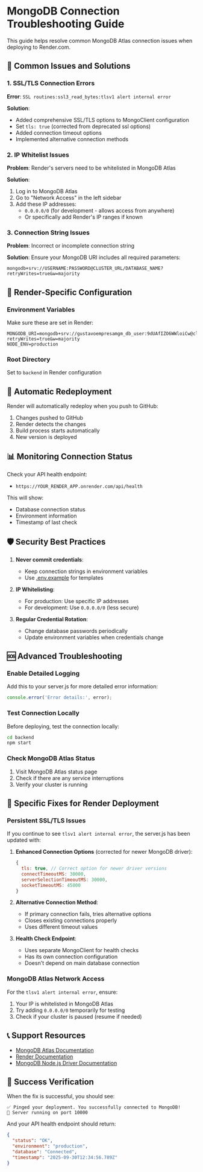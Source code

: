 # MongoDB Connection Troubleshooting Guide

This guide helps resolve common MongoDB Atlas connection issues when deploying to Render.com.

## 🎯 Common Issues and Solutions

### 1. SSL/TLS Connection Errors

**Error**: `SSL routines:ssl3_read_bytes:tlsv1 alert internal error`

**Solution**: 
- Added comprehensive SSL/TLS options to MongoClient configuration
- Set `tls: true` (corrected from deprecated ssl options)
- Added connection timeout options
- Implemented alternative connection methods

### 2. IP Whitelist Issues

**Problem**: Render's servers need to be whitelisted in MongoDB Atlas

**Solution**:
1. Log in to MongoDB Atlas
2. Go to "Network Access" in the left sidebar
3. Add these IP addresses:
   - `0.0.0.0/0` (for development - allows access from anywhere)
   - Or specifically add Render's IP ranges if known

### 3. Connection String Issues

**Problem**: Incorrect or incomplete connection string

**Solution**:
Ensure your MongoDB URI includes all required parameters:
```
mongodb+srv://USERNAME:PASSWORD@CLUSTER_URL/DATABASE_NAME?retryWrites=true&w=majority
```

## 🔧 Render-Specific Configuration

### Environment Variables
Make sure these are set in Render:
```
MONGODB_URI=mongodb+srv://gustavoempresamgm_db_user:9dUAfIZO6WWloiCw@clustertest.jw84vuq.mongodb.net/mindreprogramming?retryWrites=true&w=majority
NODE_ENV=production
```

### Root Directory
Set to `backend` in Render configuration

## 🔄 Automatic Redeployment

Render will automatically redeploy when you push to GitHub:
1. Changes pushed to GitHub
2. Render detects the changes
3. Build process starts automatically
4. New version is deployed

## 📊 Monitoring Connection Status

Check your API health endpoint:
- `https://YOUR_RENDER_APP.onrender.com/api/health`

This will show:
- Database connection status
- Environment information
- Timestamp of last check

## 🛡️ Security Best Practices

1. **Never commit credentials**:
   - Keep connection strings in environment variables
   - Use [.env.example](file:///c%3A/a_aia/ios/SubscriptionApp/RealProject/backend/.env.example) for templates

2. **IP Whitelisting**:
   - For production: Use specific IP addresses
   - For development: Use `0.0.0.0/0` (less secure)

3. **Regular Credential Rotation**:
   - Change database passwords periodically
   - Update environment variables when credentials change

## 🆘 Advanced Troubleshooting

### Enable Detailed Logging
Add this to your server.js for more detailed error information:
```javascript
console.error('Error details:', error);
```

### Test Connection Locally
Before deploying, test the connection locally:
```bash
cd backend
npm start
```

### Check MongoDB Atlas Status
1. Visit MongoDB Atlas status page
2. Check if there are any service interruptions
3. Verify your cluster is running

## 🧪 Specific Fixes for Render Deployment

### Persistent SSL/TLS Issues
If you continue to see `tlsv1 alert internal error`, the server.js has been updated with:

1. **Enhanced Connection Options** (corrected for newer MongoDB driver):
   ```javascript
   {
     tls: true, // Correct option for newer driver versions
     connectTimeoutMS: 30000,
     serverSelectionTimeoutMS: 30000,
     socketTimeoutMS: 45000
   }
   ```

2. **Alternative Connection Method**:
   - If primary connection fails, tries alternative options
   - Closes existing connections properly
   - Uses different timeout values

3. **Health Check Endpoint**:
   - Uses separate MongoClient for health checks
   - Has its own connection configuration
   - Doesn't depend on main database connection

### MongoDB Atlas Network Access
For the `tlsv1 alert internal error`, ensure:
1. Your IP is whitelisted in MongoDB Atlas
2. Try adding `0.0.0.0/0` temporarily for testing
3. Check if your cluster is paused (resume if needed)

## 📞 Support Resources

- [MongoDB Atlas Documentation](https://docs.atlas.mongodb.com/)
- [Render Documentation](https://render.com/docs)
- [MongoDB Node.js Driver Documentation](https://mongodb.github.io/node-mongodb-native/)

## 🎉 Success Verification

When the fix is successful, you should see:
```
✅ Pinged your deployment. You successfully connected to MongoDB!
🚀 Server running on port 10000
```

And your API health endpoint should return:
```json
{
  "status": "OK",
  "environment": "production",
  "database": "Connected",
  "timestamp": "2025-09-30T12:34:56.789Z"
}
```